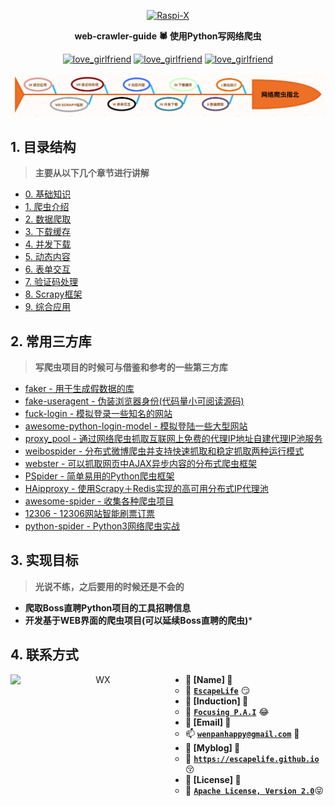 <p align=center>
  <a href="https://github.com/EscapeLife/love_girlfriend.git">
    <img src="https://escapelife-1257414824.cos.ap-shanghai.myqcloud.com/never-forget-why-you-started.gif" width="680" height="120" alt="Raspi-X" >
  </a>
</p>

<p align=center>
  <b>web-crawler-guide 🕷 使用Python写网络爬虫</b>
</p>

<p align="center">
  <a href="https://github.com/EscapeLife/awesome-builder.git"><img src="https://img.shields.io/badge/Project-web_crawler_guide-green.svg?style=for-the-badge&logo=ubuntu" alt="love_girlfriend"></a>
  <a href="https://github.com/EscapeLife/awesome-builder.git"><img src="https://img.shields.io/badge/Author-Escape-orange.svg?style=for-the-badge&logo=vim" alt="love_girlfriend"></a>
  <a href="https://github.com/EscapeLife/awesome-builder.git"><img src="https://img.shields.io/badge/Languages-Python3.7-yellow.svg?style=for-the-badge&logo=python" alt="love_girlfriend"></a>
</p>

<p align=center>
  <a href="https://github.com/EscapeLife/DotFiles.git">
    <img src="https://github.com/EscapeLife/web-crawler-guide/blob/master/images/%E7%BD%91%E7%BB%9C%E7%88%AC%E8%99%AB%E6%8C%87%E5%8C%97.png" >
  </a>
</p>

## 1. 目录结构

> **主要从以下几个章节进行讲解**

- [0. 基础知识](https://github.com/EscapeLife/web-crawler-guide/blob/master/content/chp0/README.md)
- [1. 爬虫介绍](https://github.com/EscapeLife/web-crawler-guide/blob/master/content/chp1/README.md)
- [2. 数据爬取](https://github.com/EscapeLife/web-crawler-guide/blob/master/content/chp2/README.md)
- [3. 下载缓存](https://github.com/EscapeLife/web-crawler-guide/blob/master/content/chp3/README.md)
- [4. 并发下载](https://github.com/EscapeLife/web-crawler-guide/blob/master/content/chp4/README.md)
- [5. 动态内容](https://github.com/EscapeLife/web-crawler-guide/blob/master/content/chp5/README.md)
- [6. 表单交互](https://github.com/EscapeLife/web-crawler-guide/blob/master/content/chp6/README.md)
- [7. 验证码处理](https://github.com/EscapeLife/web-crawler-guide/blob/master/content/chp7/README.md)
- [8. Scrapy框架](https://github.com/EscapeLife/web-crawler-guide/blob/master/content/chp8/README.md)
- [9. 综合应用](https://github.com/EscapeLife/weWebCrawlerb-crawler-guide/blob/master/content/chp9/README.md)

## 2. 常用三方库

> **写爬虫项目的时候可与借鉴和参考的一些第三方库**

- [faker - 用于生成假数据的库](https://github.com/joke2k/faker)
- [fake-useragent - 伪装浏览器身份(代码量小可阅读源码)](https://github.com/hellysmile/fake-useragent)
- [fuck-login - 模拟登录一些知名的网站](https://github.com/xchaoinfo/fuck-login)
- [awesome-python-login-model - 模拟登陆一些大型网站](https://github.com/Kr1s77/awesome-python-login-model)
- [proxy_pool - 通过网络爬虫抓取互联网上免费的代理IP地址自建代理IP池服务](https://github.com/jhao104/proxy_pool)
- [weibospider - 分布式微博爬虫并支持快速抓取和稳定抓取两种运行模式](https://github.com/SpiderClub/weibospider)
- [webster - 可以抓取网页中AJAX异步内容的分布式爬虫框架](https://github.com/zhuyingda/webster)
- [PSpider - 简单易用的Python爬虫框架](https://github.com/xianhu/PSpider)
- [HAipproxy - 使用Scrapy＋Redis实现的高可用分布式IP代理池](https://github.com/SpiderClub/haipproxy)
- [awesome-spider - 收集各种爬虫项目](https://github.com/facert/awesome-spider)
- [12306 - 12306网站智能刷票订票](https://github.com/testerSunshine/12306)
- [python-spider - Python3网络爬虫实战](https://github.com/Jack-Cherish/python-spider)

## 3. 实现目标

> **光说不练，之后要用的时候还是不会的**

- **爬取Boss直聘Python项目的工具招聘信息**
- **开发基于WEB界面的爬虫项目(可以延续Boss直聘的爬虫)***

## 4. 联系方式

<p align="center">
    <img src="https://escapelife-1257414824.cos.ap-shanghai.myqcloud.com/escape-wechat-qrcode-1.gif" width="280" height="280" alt="WX" align="left" />
</p>

- **💭 [Name] 💭**
  - 🐠 **[`EscapeLife`](https://escapelife.github.io)** 😏
- **💭 [Induction] 💭**
  - 🏦 **[`Focusing P.A.I`](https://paodingai.com/)** 😂
- **💭 [Email] 💭**
  - 📫 **[`wenpanhappy@gmail.com`](https://escapelife.github.io)** 🤔
- **💭 [Myblog] 💭**
  - 🍺 **[`https://escapelife.github.io`](https://escapelife.github.io)** 😚
- **💭 [License] 💭**
  - 🚧 [**`Apache License, Version 2.0`**](http://www.apache.org/licenses/LICENSE-2.0.html)😝
